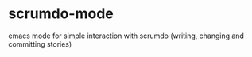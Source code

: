 scrumdo-mode
============

emacs mode for simple interaction with scrumdo (writing, changing and committing stories)
